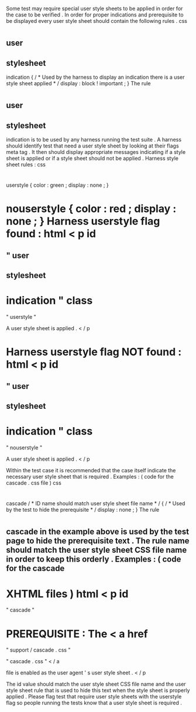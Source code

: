 Some
test
may
require
special
user
style
sheets
to
be
applied
in
order
for
the
case
to
be
verified
.
In
order
for
proper
indications
and
prerequisite
to
be
displayed
every
user
style
sheet
should
contain
the
following
rules
.
css
#
user
-
stylesheet
-
indication
{
/
*
Used
by
the
harness
to
display
an
indication
there
is
a
user
style
sheet
applied
*
/
display
:
block
!
important
;
}
The
rule
#
user
-
stylesheet
-
indication
is
to
be
used
by
any
harness
running
the
test
suite
.
A
harness
should
identify
test
that
need
a
user
style
sheet
by
looking
at
their
flags
meta
tag
.
It
then
should
display
appropriate
messages
indicating
if
a
style
sheet
is
applied
or
if
a
style
sheet
should
not
be
applied
.
Harness
style
sheet
rules
:
css
#
userstyle
{
color
:
green
;
display
:
none
;
}
#
nouserstyle
{
color
:
red
;
display
:
none
;
}
Harness
userstyle
flag
found
:
html
<
p
id
=
"
user
-
stylesheet
-
indication
"
class
=
"
userstyle
"
>
A
user
style
sheet
is
applied
.
<
/
p
>
Harness
userstyle
flag
NOT
found
:
html
<
p
id
=
"
user
-
stylesheet
-
indication
"
class
=
"
nouserstyle
"
>
A
user
style
sheet
is
applied
.
<
/
p
>
Within
the
test
case
it
is
recommended
that
the
case
itself
indicate
the
necessary
user
style
sheet
that
is
required
.
Examples
:
(
code
for
the
cascade
.
css
file
)
css
#
cascade
/
*
ID
name
should
match
user
style
sheet
file
name
*
/
{
/
*
Used
by
the
test
to
hide
the
prerequisite
*
/
display
:
none
;
}
The
rule
#
cascade
in
the
example
above
is
used
by
the
test
page
to
hide
the
prerequisite
text
.
The
rule
name
should
match
the
user
style
sheet
CSS
file
name
in
order
to
keep
this
orderly
.
Examples
:
(
code
for
the
cascade
-
#
#
#
XHTML
files
)
html
<
p
id
=
"
cascade
"
>
PREREQUISITE
:
The
<
a
href
=
"
support
/
cascade
.
css
"
>
"
cascade
.
css
"
<
/
a
>
file
is
enabled
as
the
user
agent
'
s
user
style
sheet
.
<
/
p
>
The
id
value
should
match
the
user
style
sheet
CSS
file
name
and
the
user
style
sheet
rule
that
is
used
to
hide
this
text
when
the
style
sheet
is
properly
applied
.
Please
flag
test
that
require
user
style
sheets
with
the
userstyle
flag
so
people
running
the
tests
know
that
a
user
style
sheet
is
required
.
